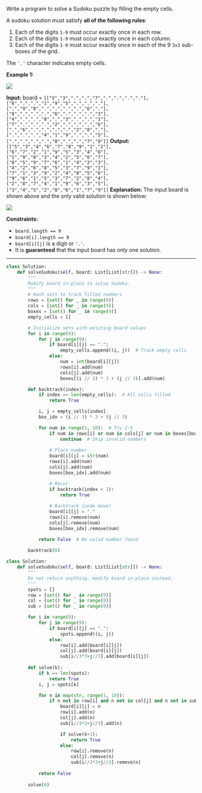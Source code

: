 Write a program to solve a Sudoku puzzle by filling the empty cells.

A sudoku solution must satisfy **all of the following rules**:

1. Each of the digits `1-9` must occur exactly once in each row.
2. Each of the digits `1-9` must occur exactly once in each column.
3. Each of the digits `1-9` must occur exactly once in each of the 9 `3x3` sub-boxes of the grid.

The `'.'` character indicates empty cells.

**Example 1:**

![](https://upload.wikimedia.org/wikipedia/commons/thumb/f/ff/Sudoku-by-L2G-20050714.svg/250px-Sudoku-by-L2G-20050714.svg.png)

**Input:** board = `[["5","3",".",".","7",".",".",".","."],["6",".",".","1","9","5",".",".","."],[".","9","8",".",".",".",".","6","."],["8",".",".",".","6",".",".",".","3"],["4",".",".","8",".","3",".",".","1"],["7",".",".",".","2",".",".",".","6"],[".","6",".",".",".",".","2","8","."],[".",".",".","4","1","9",".",".","5"],[".",".",".",".","8",".",".","7","9"]]`
**Output:** `[["5","3","4","6","7","8","9","1","2"],["6","7","2","1","9","5","3","4","8"],["1","9","8","3","4","2","5","6","7"],["8","5","9","7","6","1","4","2","3"],["4","2","6","8","5","3","7","9","1"],["7","1","3","9","2","4","8","5","6"],["9","6","1","5","3","7","2","8","4"],["2","8","7","4","1","9","6","3","5"],["3","4","5","2","8","6","1","7","9"]]`
**Explanation:** The input board is shown above and the only valid solution is shown below:

![](https://upload.wikimedia.org/wikipedia/commons/thumb/3/31/Sudoku-by-L2G-20050714_solution.svg/250px-Sudoku-by-L2G-20050714_solution.svg.png)

**Constraints:**
- `board.length == 9`
- `board[i].length == 9`
- `board[i][j]` is a digit or `'.'`.
- It is **guaranteed** that the input board has only one solution.

---

```python
class Solution:
    def solveSudoku(self, board: List[List[str]]) -> None:
        """
        Modify board in-place to solve Sudoku.
        """
        # Hash sets to track filled numbers
        rows = [set() for _ in range(9)]
        cols = [set() for _ in range(9)]
        boxes = [set() for _ in range(9)]
        empty_cells = []

        # Initialize sets with existing board values
        for i in range(9):
            for j in range(9):
                if board[i][j] == ".":
                    empty_cells.append((i, j))  # Track empty cells
                else:
                    num = int(board[i][j])
                    rows[i].add(num)
                    cols[j].add(num)
                    boxes[(i // 3) * 3 + (j // 3)].add(num)

        def backtrack(index):
            if index == len(empty_cells):  # All cells filled
                return True  

            i, j = empty_cells[index]
            box_idx = (i // 3) * 3 + (j // 3)

            for num in range(1, 10):  # Try 1-9
                if num in rows[i] or num in cols[j] or num in boxes[box_idx]:
                    continue  # Skip invalid numbers
                
                # Place number
                board[i][j] = str(num)
                rows[i].add(num)
                cols[j].add(num)
                boxes[box_idx].add(num)

                # Recur
                if backtrack(index + 1):
                    return True
                
                # Backtrack (undo move)
                board[i][j] = "."
                rows[i].remove(num)
                cols[j].remove(num)
                boxes[box_idx].remove(num)

            return False  # No valid number found
        
        backtrack(0)
```

```python
class Solution:
    def solveSudoku(self, board: List[List[str]]) -> None:
        """
        Do not return anything, modify board in-place instead.
        """
        spots = []
        row = [set() for _ in range(9)]
        col = [set() for _ in range(9)]
        sub = [set() for _ in range(9)]

        for i in range(9):
            for j in range(9):
                if board[i][j] == ".":
                    spots.append((i, j))
                else:
                    row[i].add(board[i][j])
                    col[j].add(board[i][j])
                    sub[i//3*3+j//3].add(board[i][j])
        
        def solve(k):
            if k == len(spots):
                return True
            i, j = spots[k]

            for n in map(str, range(1, 10)):
                if n not in row[i] and n not in col[j] and n not in sub[i//3*3+j//3]:
                    board[i][j] = n
                    row[i].add(n)
                    col[j].add(n)
                    sub[i//3*3+j//3].add(n)

                    if solve(k+1):
                        return True
                    else:
                        row[i].remove(n)
                        col[j].remove(n)
                        sub[i//3*3+j//3].remove(n)
            
            return False
        
        solve(0)
```